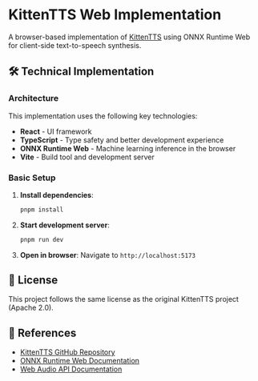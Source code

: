 # KittenTTS Web Implementation

A browser-based implementation of [KittenTTS](https://github.com/KittenML/KittenTTS) using ONNX Runtime Web for client-side text-to-speech synthesis.

## 🛠️ Technical Implementation

### Architecture

This implementation uses the following key technologies:

- **React** - UI framework
- **TypeScript** - Type safety and better development experience
- **ONNX Runtime Web** - Machine learning inference in the browser
- **Vite** - Build tool and development server

### Basic Setup

1. **Install dependencies**:
   ```bash
   pnpm install
   ```


2. **Start development server**:
   ```bash
   pnpm run dev
   ```

3. **Open in browser**: Navigate to `http://localhost:5173`

## 📄 License

This project follows the same license as the original KittenTTS project (Apache 2.0).

## 🔗 References

- [KittenTTS GitHub Repository](https://github.com/KittenML/KittenTTS)
- [ONNX Runtime Web Documentation](https://onnxruntime.ai/docs/tutorials/web/)
- [Web Audio API Documentation](https://developer.mozilla.org/en-US/docs/Web/API/Web_Audio_API)